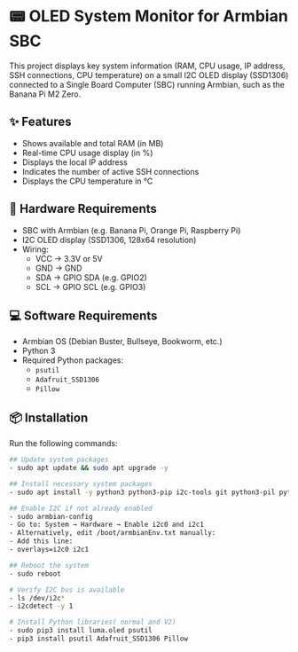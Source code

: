 # 📟 OLED System Monitor for Armbian SBC

This project displays key system information (RAM, CPU usage, IP address, SSH connections, CPU temperature) on a small I2C OLED display (SSD1306) connected to a Single Board Computer (SBC) running Armbian, such as the Banana Pi M2 Zero.

## ✨ Features

- Shows available and total RAM (in MB)
- Real-time CPU usage display (in %)
- Displays the local IP address
- Indicates the number of active SSH connections
- Displays the CPU temperature in °C

## 🧰 Hardware Requirements

- SBC with Armbian (e.g. Banana Pi, Orange Pi, Raspberry Pi)
- I2C OLED display (SSD1306, 128x64 resolution)
- Wiring:
  - VCC → 3.3V or 5V
  - GND → GND
  - SDA → GPIO SDA (e.g. GPIO2)
  - SCL → GPIO SCL (e.g. GPIO3)

## 💻 Software Requirements

- Armbian OS (Debian Buster, Bullseye, Bookworm, etc.)
- Python 3
- Required Python packages:
  - `psutil`
  - `Adafruit_SSD1306`
  - `Pillow`

## 📦 Installation

Run the following commands:

```bash
## Update system packages
- sudo apt update && sudo apt upgrade -y

## Install necessary system packages
- sudo apt install -y python3 python3-pip i2c-tools git python3-pil python3-dev

## Enable I2C if not already enabled
- sudo armbian-config
- Go to: System → Hardware → Enable i2c0 and i2c1
- Alternatively, edit /boot/armbianEnv.txt manually:
- Add this line:
- overlays=i2c0 i2c1

## Reboot the system
- sudo reboot

# Verify I2C bus is available
- ls /dev/i2c*
- i2cdetect -y 1

# Install Python libraries( normal and V2)
- sudo pip3 install luma.oled psutil
- pip3 install psutil Adafruit_SSD1306 Pillow
